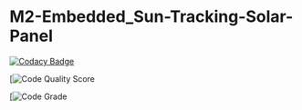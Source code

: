 # M2-Embedded_Sun-Tracking-Solar-Panel

[![Codacy Badge](https://api.codacy.com/project/badge/Grade/a587b5f5f2724ebdba5e088bfb3079e8)](https://app.codacy.com/gh/sree284/M2-Embedded_Sun-Tracking-Solar-Panel?utm_source=github.com&utm_medium=referral&utm_content=sree284/M2-Embedded_Sun-Tracking-Solar-Panel&utm_campaign=Badge_Grade_Settings)

[![Code Quality Score](https://api.codiga.io/project/30260/score/svg)

[![Code Grade](https://api.codiga.io/project/30260/status/svg)
